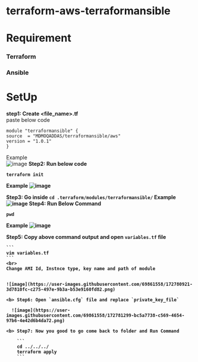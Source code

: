 # terraform-aws-terraformansible
# Requirement
### Terraform
### Ansible

# SetUp
<b>step1: Create <file_name>.tf</b><br>
paste below code <br>
  ```
  module "terraformansible" {
  source  = "MDMOQADDAS/terraformansible/aws"
  version = "1.0.1"
}
  
```

Example<br>
  ![image](https://user-images.githubusercontent.com/69861558/172779813-12bc15c9-7646-437b-9190-193e0abb66de.png)
<b>Step2: Run below code<b>
  ```
  terraform init
  ```
  Example
  ![image](https://user-images.githubusercontent.com/69861558/172780387-fe1049cf-6d8b-413a-9017-0c1dfff0c4c9.png)

  <b> Step3: Go inside 
    ```
    cd .terraform/modules/terraformansible/
    ```
    Example
    ![image](https://user-images.githubusercontent.com/69861558/172780495-0f4dc1a8-1a35-4097-946b-93eb012c892c.png)
    <b>Step4: Run Below Command</b>
  ```
  pwd
  ```
  Example
  ![image](https://user-images.githubusercontent.com/69861558/172780655-4de08f26-2dc9-4cbd-b298-76718c0f208d.png)

  <b>Step5: Copy above command output and open `variables.tf` file
    
    ```
    vim variables.tf
    ```
    <br>
    Change AMI Id, Instnce type, key name and path of module 
    
    
    ![image](https://user-images.githubusercontent.com/69861558/172780921-3d7810fc-c275-497e-9b3a-b53e9160fd82.png)
    
    <b> Step6: Open `ansible.cfg` file and replace `private_key_file`
      
      ![image](https://user-images.githubusercontent.com/69861558/172781299-bc5a7738-c569-4654-97b6-4e42d6b4da72.png)
      
    <b> Step7: Now you good to go come back to folder and Run Command
      
        ```
        cd ../../../
        terraform apply
        ```

